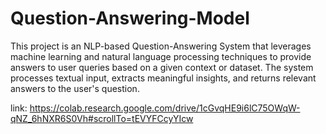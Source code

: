 # Question-Answering-Model
This project is an NLP-based Question-Answering System that leverages machine learning and natural language processing techniques to provide answers to user queries based on a given context or dataset. The system processes textual input, extracts meaningful insights, and returns relevant answers to the user's question.

link:
https://colab.research.google.com/drive/1cGvqHE9i6lC75OWqW-qNZ_6hNXR6S0Vh#scrollTo=tEVYFCcyYIcw
